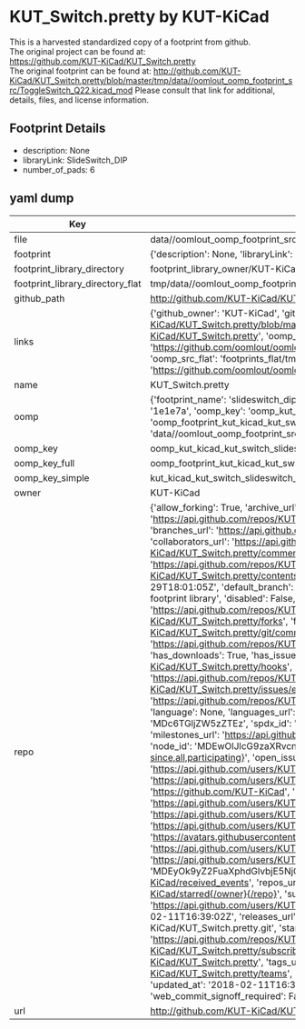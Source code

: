 # KUT_Switch.pretty by KUT-KiCad  
This is a harvested standardized copy of a footprint from github.  
The original project can be found at:  
https://github.com/KUT-KiCad/KUT_Switch.pretty  
The original footprint can be found at:
http://github.com/KUT-KiCad/KUT_Switch.pretty/blob/master/tmp/data//oomlout_oomp_footprint_src/ToggleSwitch_Q22.kicad_mod
Please consult that link for additional, details, files, and license information.  
## Footprint Details
* description: None  
* libraryLink: SlideSwitch_DIP  
* number_of_pads: 6  
## yaml dump  
| Key | Value |  
| --- | --- |  
| file | data//oomlout_oomp_footprint_src/KUT_Switch.pretty/SlideSwitch_DIP.kicad_mod |  
| footprint | {'description': None, 'libraryLink': 'SlideSwitch_DIP', 'number_of_pads': 6} |  
| footprint_library_directory | footprint_library_owner/KUT-KiCad_KUT_Switch.pretty |  
| footprint_library_directory_flat | tmp/data//oomlout_oomp_footprint_src/footprints_flat/kut_kicad_kut_switch_slideswitch_dip/working |  
| github_path | http://github.com/KUT-KiCad/KUT_Switch.pretty/blob/master/tmp/data//oomlout_oomp_footprint_src/SlideSwitch_DIP.kicad_mod |  
| links | {'github_owner': 'KUT-KiCad', 'github_repo_name': 'KUT_Switch.pretty', 'github_src': 'http://github.com/KUT-KiCad/KUT_Switch.pretty/blob/master/tmp/data//oomlout_oomp_footprint_src/ToggleSwitch_Q22.kicad_mod', 'github_src_repo': 'https://github.com/KUT-KiCad/KUT_Switch.pretty', 'oomp_bot': 'tmp/data//oomlout_oomp_footprint_src/footprints/kut_kicad_kut_switch_slideswitch_dip/working', 'oomp_bot_github': 'https://github.com/oomlout/oomlout_oomp_footprint_bot/tree/main/tmp/data//oomlout_oomp_footprint_src/footprints/kut_kicad_kut_switch_slideswitch_dip/working', 'oomp_src_flat': 'footprints_flat/tmp/data//oomlout_oomp_footprint_src/footprints_flat/kut_kicad_kut_switch_slideswitch_dip/working', 'oomp_src_flat_github': 'https://github.com/oomlout/oomlout_oomp_footprint_src/tree/main/tmp/data//oomlout_oomp_footprint_src/footprints_flat/kut_kicad_kut_switch_slideswitch_dip/working'} |  
| name | KUT_Switch.pretty |  
| oomp | {'footprint_name': 'slideswitch_dip', 'library_name': 'kut_switch', 'md5': '1e1e7adea22f3d7d477dfcc8c84c4f2b', 'md5_10': '1e1e7adea2', 'md5_5': '1e1e7', 'md5_6': '1e1e7a', 'oomp_key': 'oomp_kut_kicad_kut_switch_slideswitch_dip', 'oomp_key_extra': 'oomp_footprint_kut_kicad_kut_switch_slideswitch_dip', 'oomp_key_full': 'oomp_footprint_kut_kicad_kut_switch_slideswitch_dip_1e1e7a', 'oomp_key_simple': 'kut_kicad_kut_switch_slideswitch_dip', 'original_filename': 'data//oomlout_oomp_footprint_src/KUT_Switch.pretty/SlideSwitch_DIP.kicad_mod', 'owner_name': 'kut_kicad'} |  
| oomp_key | oomp_kut_kicad_kut_switch_slideswitch_dip |  
| oomp_key_full | oomp_footprint_kut_kicad_kut_switch_slideswitch_dip |  
| oomp_key_simple | kut_kicad_kut_switch_slideswitch_dip |  
| owner | KUT-KiCad |  
| repo | {'allow_forking': True, 'archive_url': 'https://api.github.com/repos/KUT-KiCad/KUT_Switch.pretty/{archive_format}{/ref}', 'archived': False, 'assignees_url': 'https://api.github.com/repos/KUT-KiCad/KUT_Switch.pretty/assignees{/user}', 'blobs_url': 'https://api.github.com/repos/KUT-KiCad/KUT_Switch.pretty/git/blobs{/sha}', 'branches_url': 'https://api.github.com/repos/KUT-KiCad/KUT_Switch.pretty/branches{/branch}', 'clone_url': 'https://github.com/KUT-KiCad/KUT_Switch.pretty.git', 'collaborators_url': 'https://api.github.com/repos/KUT-KiCad/KUT_Switch.pretty/collaborators{/collaborator}', 'comments_url': 'https://api.github.com/repos/KUT-KiCad/KUT_Switch.pretty/comments{/number}', 'commits_url': 'https://api.github.com/repos/KUT-KiCad/KUT_Switch.pretty/commits{/sha}', 'compare_url': 'https://api.github.com/repos/KUT-KiCad/KUT_Switch.pretty/compare/{base}...{head}', 'contents_url': 'https://api.github.com/repos/KUT-KiCad/KUT_Switch.pretty/contents/{+path}', 'contributors_url': 'https://api.github.com/repos/KUT-KiCad/KUT_Switch.pretty/contributors', 'created_at': '2016-05-29T18:01:05Z', 'default_branch': 'master', 'deployments_url': 'https://api.github.com/repos/KUT-KiCad/KUT_Switch.pretty/deployments', 'description': 'KiCad Switch footprint library', 'disabled': False, 'downloads_url': 'https://api.github.com/repos/KUT-KiCad/KUT_Switch.pretty/downloads', 'events_url': 'https://api.github.com/repos/KUT-KiCad/KUT_Switch.pretty/events', 'fork': False, 'forks': 0, 'forks_count': 0, 'forks_url': 'https://api.github.com/repos/KUT-KiCad/KUT_Switch.pretty/forks', 'full_name': 'KUT-KiCad/KUT_Switch.pretty', 'git_commits_url': 'https://api.github.com/repos/KUT-KiCad/KUT_Switch.pretty/git/commits{/sha}', 'git_refs_url': 'https://api.github.com/repos/KUT-KiCad/KUT_Switch.pretty/git/refs{/sha}', 'git_tags_url': 'https://api.github.com/repos/KUT-KiCad/KUT_Switch.pretty/git/tags{/sha}', 'git_url': 'git://github.com/KUT-KiCad/KUT_Switch.pretty.git', 'has_discussions': False, 'has_downloads': True, 'has_issues': True, 'has_pages': False, 'has_projects': True, 'has_wiki': True, 'homepage': None, 'hooks_url': 'https://api.github.com/repos/KUT-KiCad/KUT_Switch.pretty/hooks', 'html_url': 'https://github.com/KUT-KiCad/KUT_Switch.pretty', 'id': 59956870, 'is_template': False, 'issue_comment_url': 'https://api.github.com/repos/KUT-KiCad/KUT_Switch.pretty/issues/comments{/number}', 'issue_events_url': 'https://api.github.com/repos/KUT-KiCad/KUT_Switch.pretty/issues/events{/number}', 'issues_url': 'https://api.github.com/repos/KUT-KiCad/KUT_Switch.pretty/issues{/number}', 'keys_url': 'https://api.github.com/repos/KUT-KiCad/KUT_Switch.pretty/keys{/key_id}', 'labels_url': 'https://api.github.com/repos/KUT-KiCad/KUT_Switch.pretty/labels{/name}', 'language': None, 'languages_url': 'https://api.github.com/repos/KUT-KiCad/KUT_Switch.pretty/languages', 'license': {'key': 'mit', 'name': 'MIT License', 'node_id': 'MDc6TGljZW5zZTEz', 'spdx_id': 'MIT', 'url': 'https://api.github.com/licenses/mit'}, 'merges_url': 'https://api.github.com/repos/KUT-KiCad/KUT_Switch.pretty/merges', 'milestones_url': 'https://api.github.com/repos/KUT-KiCad/KUT_Switch.pretty/milestones{/number}', 'mirror_url': None, 'name': 'KUT_Switch.pretty', 'network_count': 0, 'node_id': 'MDEwOlJlcG9zaXRvcnk1OTk1Njg3MA==', 'notifications_url': 'https://api.github.com/repos/KUT-KiCad/KUT_Switch.pretty/notifications{?since,all,participating}', 'open_issues': 0, 'open_issues_count': 0, 'organization': {'avatar_url': 'https://avatars.githubusercontent.com/u/19647057?v=4', 'events_url': 'https://api.github.com/users/KUT-KiCad/events{/privacy}', 'followers_url': 'https://api.github.com/users/KUT-KiCad/followers', 'following_url': 'https://api.github.com/users/KUT-KiCad/following{/other_user}', 'gists_url': 'https://api.github.com/users/KUT-KiCad/gists{/gist_id}', 'gravatar_id': '', 'html_url': 'https://github.com/KUT-KiCad', 'id': 19647057, 'login': 'KUT-KiCad', 'node_id': 'MDEyOk9yZ2FuaXphdGlvbjE5NjQ3MDU3', 'organizations_url': 'https://api.github.com/users/KUT-KiCad/orgs', 'received_events_url': 'https://api.github.com/users/KUT-KiCad/received_events', 'repos_url': 'https://api.github.com/users/KUT-KiCad/repos', 'site_admin': False, 'starred_url': 'https://api.github.com/users/KUT-KiCad/starred{/owner}{/repo}', 'subscriptions_url': 'https://api.github.com/users/KUT-KiCad/subscriptions', 'type': 'Organization', 'url': 'https://api.github.com/users/KUT-KiCad'}, 'owner': {'avatar_url': 'https://avatars.githubusercontent.com/u/19647057?v=4', 'events_url': 'https://api.github.com/users/KUT-KiCad/events{/privacy}', 'followers_url': 'https://api.github.com/users/KUT-KiCad/followers', 'following_url': 'https://api.github.com/users/KUT-KiCad/following{/other_user}', 'gists_url': 'https://api.github.com/users/KUT-KiCad/gists{/gist_id}', 'gravatar_id': '', 'html_url': 'https://github.com/KUT-KiCad', 'id': 19647057, 'login': 'KUT-KiCad', 'node_id': 'MDEyOk9yZ2FuaXphdGlvbjE5NjQ3MDU3', 'organizations_url': 'https://api.github.com/users/KUT-KiCad/orgs', 'received_events_url': 'https://api.github.com/users/KUT-KiCad/received_events', 'repos_url': 'https://api.github.com/users/KUT-KiCad/repos', 'site_admin': False, 'starred_url': 'https://api.github.com/users/KUT-KiCad/starred{/owner}{/repo}', 'subscriptions_url': 'https://api.github.com/users/KUT-KiCad/subscriptions', 'type': 'Organization', 'url': 'https://api.github.com/users/KUT-KiCad'}, 'private': False, 'pulls_url': 'https://api.github.com/repos/KUT-KiCad/KUT_Switch.pretty/pulls{/number}', 'pushed_at': '2018-02-11T16:39:02Z', 'releases_url': 'https://api.github.com/repos/KUT-KiCad/KUT_Switch.pretty/releases{/id}', 'size': 3, 'ssh_url': 'git@github.com:KUT-KiCad/KUT_Switch.pretty.git', 'stargazers_count': 0, 'stargazers_url': 'https://api.github.com/repos/KUT-KiCad/KUT_Switch.pretty/stargazers', 'statuses_url': 'https://api.github.com/repos/KUT-KiCad/KUT_Switch.pretty/statuses/{sha}', 'subscribers_count': 8, 'subscribers_url': 'https://api.github.com/repos/KUT-KiCad/KUT_Switch.pretty/subscribers', 'subscription_url': 'https://api.github.com/repos/KUT-KiCad/KUT_Switch.pretty/subscription', 'svn_url': 'https://github.com/KUT-KiCad/KUT_Switch.pretty', 'tags_url': 'https://api.github.com/repos/KUT-KiCad/KUT_Switch.pretty/tags', 'teams_url': 'https://api.github.com/repos/KUT-KiCad/KUT_Switch.pretty/teams', 'temp_clone_token': None, 'topics': [], 'trees_url': 'https://api.github.com/repos/KUT-KiCad/KUT_Switch.pretty/git/trees{/sha}', 'updated_at': '2018-02-11T16:39:04Z', 'url': 'https://api.github.com/repos/KUT-KiCad/KUT_Switch.pretty', 'visibility': 'public', 'watchers': 0, 'watchers_count': 0, 'web_commit_signoff_required': False} |  
| url | http://github.com/KUT-KiCad/KUT_Switch.pretty |  

